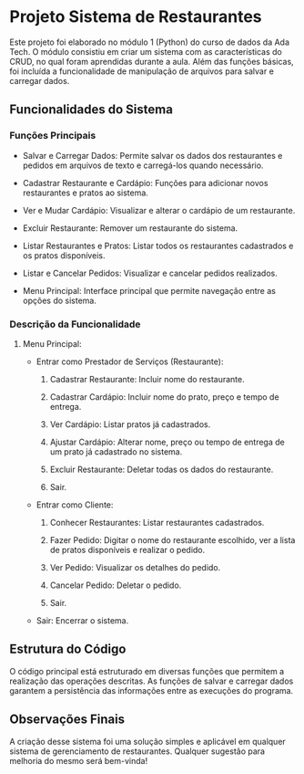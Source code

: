 # Projeto Sistema de Restaurantes
Este projeto foi elaborado no módulo 1 (Python) do curso de dados da Ada Tech. O módulo consistiu em criar um sistema com as características do CRUD, no qual foram aprendidas durante a aula. Além das funções básicas, foi incluída a funcionalidade de manipulação de arquivos para salvar e carregar dados.

## Funcionalidades do Sistema
### Funções Principais
- Salvar e Carregar Dados: Permite salvar os dados dos restaurantes e pedidos em arquivos de texto e carregá-los quando necessário.

- Cadastrar Restaurante e Cardápio: Funções para adicionar novos restaurantes e pratos ao sistema.

- Ver e Mudar Cardápio: Visualizar e alterar o cardápio de um restaurante.

- Excluir Restaurante: Remover um restaurante do sistema.

- Listar Restaurantes e Pratos: Listar todos os restaurantes cadastrados e os pratos disponíveis.

- Listar e Cancelar Pedidos: Visualizar e cancelar pedidos realizados.

- Menu Principal: Interface principal que permite navegação entre as opções do sistema.

### Descrição da Funcionalidade
1. Menu Principal:

    - Entrar como Prestador de Serviços (Restaurante):
        
        1. Cadastrar Restaurante: Incluir nome do restaurante.
        
        2. Cadastrar Cardápio: Incluir nome do prato, preço e tempo de entrega.

        3. Ver Cardápio: Listar pratos já cadastrados.
        
        4. Ajustar Cardápio: Alterar nome, preço ou tempo de entrega de um prato já cadastrado no sistema.
        
        5. Excluir Restaurante: Deletar todas os dados do restaurante.

        6. Sair.

    - Entrar como Cliente:

        1. Conhecer Restaurantes: Listar restaurantes cadastrados.

        2. Fazer Pedido: Digitar o nome do restaurante escolhido, ver a lista de pratos disponíveis e realizar o pedido.


        3. Ver Pedido: Visualizar os detalhes do pedido.
        
        4. Cancelar Pedido: Deletar o pedido.

        5. Sair.

    - Sair: Encerrar o sistema.
## Estrutura do Código
O código principal está estruturado em diversas funções que permitem a realização das operações descritas. As funções de salvar e carregar dados garantem a persistência das informações entre as execuções do programa.

## Observações Finais
A criação desse sistema foi uma solução simples e aplicável em qualquer sistema de gerenciamento de restaurantes. Qualquer sugestão para melhoria do mesmo será bem-vinda!